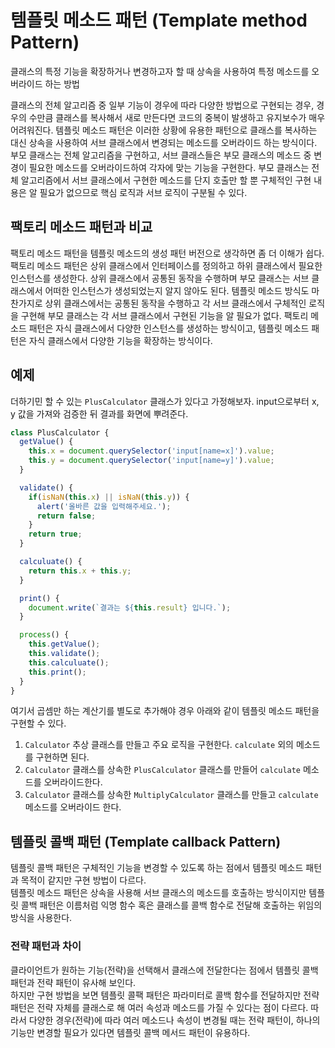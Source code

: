 # 템플릿 메소드 패턴 (Template method Pattern)

클래스의 특정 기능을 확장하거나 변경하고자 할 때 상속을 사용하여 특정 메소드를 오버라이드 하는 방법   

클래스의 전체 알고리즘 중 일부 기능이 경우에 따라 다양한 방법으로 구현되는 경우, 경우의 수만큼 클래스를 복사해서 새로 만든다면 코드의 중복이 발생하고 유지보수가 매우 어려워진다. 템플릿 메소드 패턴은 이러한 상황에 유용한 패턴으로 클래스를 복사하는 대신 상속을 사용하여 서브 클래스에서 변경되는 메소드를 오버라이드 하는 방식이다. 부모 클래스는 전체 알고리즘을 구현하고, 서브 클래스들은 부모 클래스의 메소드 중 변경이 필요한 메소드를 오버라이드하여 각자에 맞는 기능을 구현한다. 부모 클래스는 전체 알고리즘에서 서브 클래스에서 구현한 메소드를 단지 호출만 할 뿐 구체적인 구현 내용은 알 필요가 없으므로 핵심 로직과 서브 로직이 구분될 수 있다. 


## 팩토리 메소드 패턴과 비교   
팩토리 메소드 패턴을 템플릿 메소드의 생성 패턴 버전으로 생각하면 좀 더 이해가 쉽다. 팩토리 메소드 패턴은 상위 클래스에서 인터페이스를 정의하고 하위 클래스에서 필요한 인스턴스를 생성한다. 상위 클래스에서 공통된 동작을 수행하며 부모 클래스는 서브 클래스에서 어떠한 인스턴스가 생성되었는지 알지 않아도 된다. 템플릿 메소드 방식도 마찬가지로 상위 클래스에서는 공통된 동작을 수행하고 각 서브 클래스에서 구체적인 로직을 구현해 부모 클래스는 각 서브 클래스에서 구현된 기능을 알 필요가 없다. 팩토리 메소드 패턴은 자식 클래스에서 다양한 인스턴스를 생성하는 방식이고, 템플릿 메소드 패턴은 자식 클래스에서 다양한 기능을 확장하는 방식이다.


## 예제   
더하기민 할 수 있는 `PlusCalculator` 클래스가 있다고 가정해보자. input으로부터 x, y 값을 가져와 검증한 뒤 결과를 화면에 뿌려준다.
```javascript
class PlusCalculator {
  getValue() {
    this.x = document.querySelector('input[name=x]').value;
    this.y = document.querySelector('input[name=y]').value;
  }

  validate() {
    if(isNaN(this.x) || isNaN(this.y)) {
      alert('올바른 값을 입력해주세요.');
      return false;
    }
    return true;
  }

  calculuate() {
    return this.x + this.y;
  }

  print() {
    document.write(`결과는 ${this.result} 입니다.`);
  }

  process() {
    this.getValue();
    this.validate();
    this.calculuate();
    this.print();
  }
}
```

여기서 곱셈만 하는 계산기를 별도로 추가해야 경우 아래와 같이 템플릿 메소드 패턴을 구현할 수 있다.    

1. `Calculator` 추상 클래스를 만들고 주요 로직을 구현한다. `calculate` 외의 메소드를 구현하면 된다.
2. `Calculator` 클래스를 상속한 `PlusCalculator` 클래스를 만들어 `calculate` 메소드를 오버라이드한다.
3. `Calculator` 클래스를 상속한 `MultiplyCalculator` 클래스를 만들고 `calculate` 메소드를 오버라이드 한다.   


## 템플릿 콜백 패턴 (Template callback Pattern)
템플릿 콜백 패턴은 구체적인 기능을 변경할 수 있도록 하는 점에서 템플릿 메소드 패턴과 목적이 같지만 구현 방법이 다르다.    
템플릿 메소드 패턴은 상속을 사용해 서브 클래스의 메소드를 호출하는 방식이지만 템플릿 콜백 패턴은 이름처럼 익명 함수 혹은 클래스를 콜백 함수로 전달해 호출하는 위임의 방식을 사용한다.

### 전략 패턴과 차이
클라이언트가 원하는 기능(전략)을 선택해서 클래스에 전달한다는 점에서 템플릿 콜백 패턴과 전략 패턴이 유사해 보인다.    
하지만 구현 방법을 보면 템플릿 콜팩 패턴은 파라미터로 콜백 함수를 전달하지만 전략 패턴은 전략 자체를 클래스로 해 여러 속성과 메소드를 가질 수 있다는 점이 다르다. 따라서 다양한 경우(전략)에 따라 여러 메소드나 속성이 변경될 때는 전략 패턴이, 하나의 기능만 변경할 필요가 있다면 템플릿 콜백 메서드 패턴이 유용하다.

